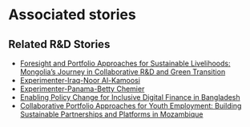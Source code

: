 # Associated stories

<!-- !!DO NOT REMOVE!! start autogenerated hyperlinks -->
## Related R&D Stories
- [Foresight and Portfolio Approaches for Sustainable Livelihoods: Mongolia’s Journey in Collaborative R&D and Green Transition](/RnD-Archive/stories/?doc=Explorers_MNG)
- [Experimenter-Iraq-Noor Al-Kamoosi](/RnD-Archive/stories/?doc=Experimenters_IRQ)
- [Experimenter-Panama-Betty Chemier](/RnD-Archive/stories/?doc=Experimenters_PAN)
- [Enabling Policy Change for Inclusive Digital Finance in Bangladesh](/RnD-Archive/stories/?doc=Explorers_BGD)
- [Collaborative Portfolio Approaches for Youth Employment: Building Sustainable Partnerships and Platforms in Mozambique](/RnD-Archive/stories/?doc=Explorers_MOZ)
<!-- !!DO NOT REMOVE!! end autogenerated hyperlinks -->